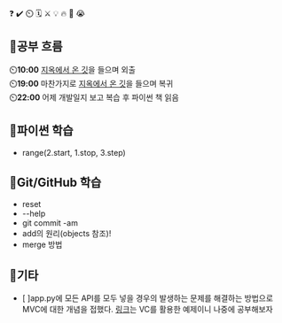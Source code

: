 ❓ ✔️ ⏲️ 🗓️ ⚔️ 💡 🔥 🎵 😭

## 🧠공부 흐름
⏲️**10:00** [지옥에서 온 깃](https://www.youtube.com/watch?v=hFJZwOfme6w&list=PLuHgQVnccGMA8iwZwrGyNXCGy2LAAsTXk)을 들으며 외출  
⏲️**19:00** 마찬가지로 [지옥에서 온 깃](https://www.youtube.com/watch?v=hFJZwOfme6w&list=PLuHgQVnccGMA8iwZwrGyNXCGy2LAAsTXk)을 들으며 복귀  
⏲️**22:00** 어제 개발일지 보고 복습 후 파이썬 책 읽음  

## 🐍파이썬 학습
- range(2.start, 1.stop, 3.step)

## 💾Git/GitHub 학습
- reset
- --help
- git commit -am 
- add의 원리(objects 참조)!
- merge 방법 

## 📌기타
- [ ]app.py에 모든 API를 모두 넣을 경우의 발생하는 문제를 해결하는 방법으로 MVC에 대한 개념을 접했다. [링크](https://github.com/kftjungle-8th-307-week1-team6/jungle-for-tomorrow)는 VC를 활용한 예제이니 나중에 공부해보자





